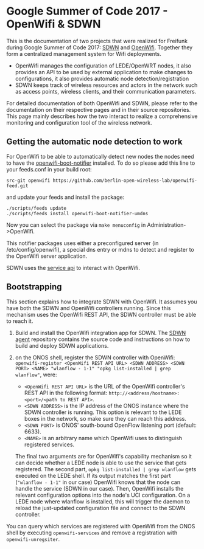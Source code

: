 # Google Summer of Code 2017 - OpenWifi & SDWN

This is the documentation of two projects that were realized for Freifunk during Google Summer of Code 2017: [SDWN](SDWN.md) and [OpenWifi](https://berlin-open-wireless-lab.github.io/OpenWifiCore/#api). Together they form a centralized management system for Wifi deployments.

- OpenWifi manages the configuration of LEDE/OpenWRT nodes, it also provides an API to be used by external application to make changes to configurations, it also provides automatic node detection/registration
- SDWN keeps track of wireless resources and actors in the network such as access points, wireless clients, and their communication parameters.

For detailed documentation of both OpenWifi and SDWN, please refer to the documentation on their respective pages and in their source repositories. This page mainly describes how the two interact to realize a comprehensive monitoring and configuration tool of the wireless network.

## Getting the automatic node detection to work

For OpenWifi to be able to automatically detect new nodes the nodes need to have the [openwifi-boot-notifier](https://github.com/berlin-open-wireless-lab/openwifi-feed/tree/master/boot-notifier) installed. To do so please add this line to your feeds.conf in your build root:

    src-git openwifi https://github.com/berlin-open-wireless-lab/openwifi-feed.git

and update your feeds and install the package:

    ./scripts/feeds update
    ./scripts/feeds install openwifi-boot-notifier-umdns

Now you can select the package via `make menuconfig` in Administration->OpenWifi.

This notifier packages uses either a preconfigured server (in /etc/config/openwifi), a special dns entry or mdns to detect and register to the OpenWifi server application.

SDWN uses the [service api](https://berlin-open-wireless-lab.github.io/OpenWifiCore/#services) to interact with OpenWifi.

## Bootstrapping

This section explains how to integrate SDWN with OpenWifi. It assumes you have both the SDWN and OpenWifi controllers running. Since this mechanism uses the OpenWifi REST API, the SDWN controller must be able to reach it.

1. Build and install the OpenWifi integration app for SDWN. The [SDWN agent]() repository contains the source code and instructions on how to build and deploy SDWN applications.
2. on the ONOS shell, register the SDWN controller with OpenWifi: ```openwifi-register <OpenWifi REST API URL> <SDWN ADDRESS> <SDWN PORT> <NAME> "wlanflow - 1-1" "opkg list-installed | grep wlanflow"```, were:
	
	- ```<OpenWifi REST API URL>``` is the URL of the OpenWifi controller's REST API in the following format: ```http://<address/hostname>:<port>/<path to REST API>```.
	- ```<SDWN ADDRESS>``` is the IP address of the ONOS instance where the SDWN controller is running. This option is relevant to the LEDE boxes in the network, so make sure they can reach this address.
	- ```<SDWN PORT>``` is ONOS' south-bound OpenFlow listening port (default: 6633).
	- ```<NAME>``` is an arbitrary name which OpenWifi uses to distinguish registered services.

	The final two arguments are for OpenWifi's capability mechanism so it can decide whether a LEDE node is able to use the service that gets registered. The second part, ```opkg list-installed | grep wlanflow``` gets executed on the LEDE shell. If its output matches the first part (```"wlanflow - 1-1"``` in our case) OpenWifi  knows that the node can handle the service (SDWN in our case). Then, OpenWifi installs the relevant configuration options into the node's UCI configuration. On a LEDE node where wlanflow is installed, this will trigger the daemon to reload the just-updated configuration file and connect to the SDWN controller.

You can query which services are registered with OpenWifi from the ONOS shell by executing ```openwifi-services``` and remove a registration with ```openwifi-unregsiter```.
